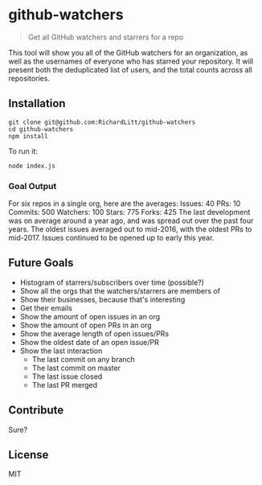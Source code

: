 # github-watchers

> Get all GitHub watchers and starrers for a repo

This tool will show you all of the GitHub watchers for an organization, as well as the usernames of everyone who has starred your repository. It will present both the deduplicated list of users, and the total counts across all repositories.

## Installation

```
git clone git@github.com:RichardLitt/github-watchers
cd github-watchers
npm install
```

To run it:

```
node index.js
```

### Goal Output

For six repos in a single org, here are the averages:
Issues: 40
PRs: 10
Commits: 500
Watchers: 100
Stars: 775
Forks: 425
The last development was on average around a year ago, and was spread out over the past four years.
The oldest issues averaged out to mid-2016, with the oldest PRs to mid-2017. Issues continued to be opened up to early this year.


## Future Goals

- Histogram of starrers/subscribers over time (possible?)
- Show all the orgs that the watchers/starrers are members of
- Show their businesses, because that's interesting
- Get their emails
- Show the amount of open issues in an org
- Show the amount of open PRs in an org
- Show the average length of open issues/PRs
- Show the oldest date of an open issue/PR
- Show the last interaction
  - The last commit on any branch
  - The last commit on master
  - The last issue closed
  - The last PR merged

## Contribute

Sure?

## License

MIT